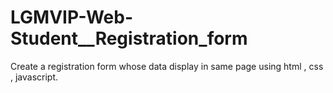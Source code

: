 # LGMVIP-Web-Student__Registration_form
Create a registration form whose data display in same page using html , css , javascript.
